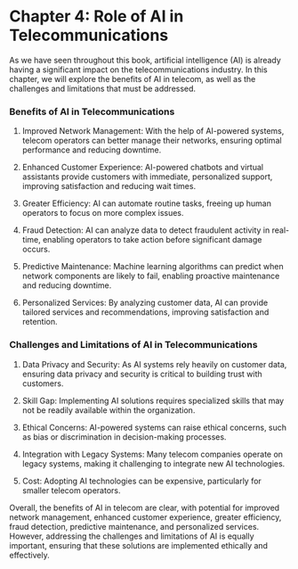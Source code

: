 Chapter 4: Role of AI in Telecommunications
===========================================

As we have seen throughout this book, artificial intelligence (AI) is already having a significant impact on the telecommunications industry. In this chapter, we will explore the benefits of AI in telecom, as well as the challenges and limitations that must be addressed.

### Benefits of AI in Telecommunications

1. Improved Network Management: With the help of AI-powered systems, telecom operators can better manage their networks, ensuring optimal performance and reducing downtime.

2. Enhanced Customer Experience: AI-powered chatbots and virtual assistants provide customers with immediate, personalized support, improving satisfaction and reducing wait times.

3. Greater Efficiency: AI can automate routine tasks, freeing up human operators to focus on more complex issues.

4. Fraud Detection: AI can analyze data to detect fraudulent activity in real-time, enabling operators to take action before significant damage occurs.

5. Predictive Maintenance: Machine learning algorithms can predict when network components are likely to fail, enabling proactive maintenance and reducing downtime.

6. Personalized Services: By analyzing customer data, AI can provide tailored services and recommendations, improving satisfaction and retention.

### Challenges and Limitations of AI in Telecommunications

1. Data Privacy and Security: As AI systems rely heavily on customer data, ensuring data privacy and security is critical to building trust with customers.

2. Skill Gap: Implementing AI solutions requires specialized skills that may not be readily available within the organization.

3. Ethical Concerns: AI-powered systems can raise ethical concerns, such as bias or discrimination in decision-making processes.

4. Integration with Legacy Systems: Many telecom companies operate on legacy systems, making it challenging to integrate new AI technologies.

5. Cost: Adopting AI technologies can be expensive, particularly for smaller telecom operators.

Overall, the benefits of AI in telecom are clear, with potential for improved network management, enhanced customer experience, greater efficiency, fraud detection, predictive maintenance, and personalized services. However, addressing the challenges and limitations of AI is equally important, ensuring that these solutions are implemented ethically and effectively.
